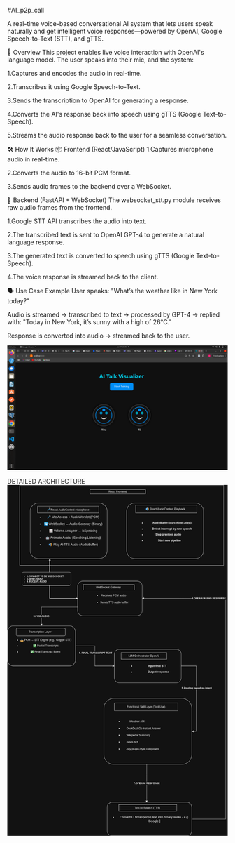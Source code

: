 #AI_p2p_call

A real-time voice-based conversational AI system that lets users speak naturally and get intelligent voice responses—powered by OpenAI, Google Speech-to-Text (STT), and gTTS.

🎯 Overview
This project enables live voice interaction with OpenAI's language model. The user speaks into their mic, and the system:

1.Captures and encodes the audio in real-time.

2.Transcribes it using Google Speech-to-Text.

3.Sends the transcription to OpenAI for generating a response.

4.Converts the AI's response back into speech using gTTS (Google Text-to-Speech).

5.Streams the audio response back to the user for a seamless conversation.


🛠️ How It Works
📦 Frontend (React/JavaScript)
1.Captures microphone audio in real-time.

2.Converts the audio to 16-bit PCM format.

3.Sends audio frames to the backend over a WebSocket.

🔁 Backend (FastAPI + WebSocket)
The websocket_stt.py module receives raw audio frames from the frontend.

1.Google STT API transcribes the audio into text.

2.The transcribed text is sent to OpenAI GPT-4 to generate a natural language response.

3.The generated text is converted to speech using gTTS (Google Text-to-Speech).

4.The voice response is streamed back to the client.



🗣️ Use Case Example
User speaks: "What’s the weather like in New York today?"

Audio is streamed → transcribed to text → processed by GPT-4 → replied with:
"Today in New York, it’s sunny with a high of 26°C."

Response is converted into audio → streamed back to the user.


![Output Screenshot](output.png)

DETAILED ARCHITECTURE
![Output Screenshot](output1.png)
